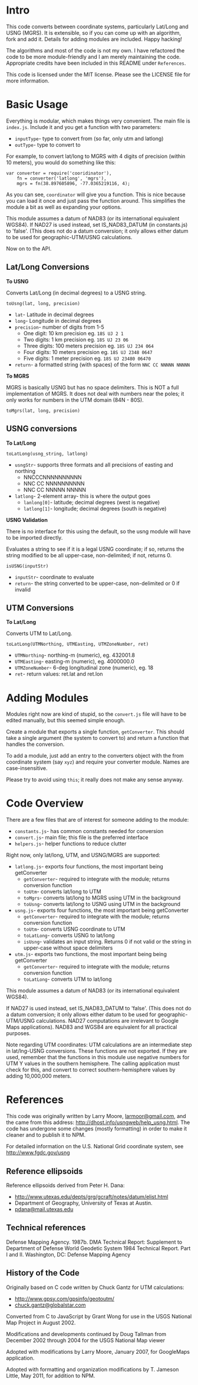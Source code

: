 Intro
=====

This code converts between coordinate systems, particularly Lat/Long and USNG (MGRS). It is extensible, so if you can come up with an algorithm, fork and add it. Details for adding modules are included.  Happy hacking!

The algorithms and most of the code is not my own.  I have refactored the code to be more module-friendly and I am merely maintaining the code.  Appropriate credits have been included in this README under `References`.

This code is licensed under the MIT license. Please see the LICENSE file for more information.

Basic Usage
===========

Everything is modular, which makes things very convenient.  The main file is `index.js`. Include it and you get a function with two parameters:

* `inputType`- type to convert from (so far, only utm and latlong)
* `outType`- type to convert to

For example, to convert lat/long to MGRS with 4 digits of precision (within 10 meters), you would do something like this:

    var converter = require('cooridinator'),
        fn = converter('latlong', 'mgrs'),
        mgrs = fn(38.897605896, -77.0365219116, 4);

As you can see, `coordinator` will give you a function. This is nice because you can load it once and just pass the function around.  This simplifies the module a bit as well as expanding your options.

This module assumes a datum of NAD83 (or its international equivalent WGS84). If NAD27 is used instead, set IS_NAD83_DATUM (in constants.js) to 'false'. (This does not do a datum conversion; it only allows either datum to be used for geographic-UTM/USNG calculations.

Now on to the API.

Lat/Long Conversions
--------------------

**To USNG**

Converts Lat/Long (in decimal degrees) to a USNG string.

`toUsng(lat, long, precision)`

* `lat`- Latitude in decimal degrees
* `long`- Longitude in decimal degrees
* `precision`- number of digits from 1-5
  * One digit:    10 km precision      eg. `18S UJ 2 1`
  * Two digits:   1 km precision       eg. `18S UJ 23 06`
  * Three digits: 100 meters precision eg. `18S UJ 234 064`
  * Four digits:  10 meters precision  eg. `18S UJ 2348 0647`
  * Five digits:  1 meter precision    eg. `18S UJ 23480 06470`
* `return`- a formatted string (with spaces) of the form `NNC CC NNNNN NNNNN`

**To MGRS**

MGRS is basically USNG but has no space delimiters. This is NOT a full implementation of MGRS.  It does not deal with numbers near the poles; it only works for numbers in the UTM domain (84N - 80S).

`toMgrs(lat, long, precision)`


USNG conversions
----------------

**To Lat/Long**

`toLatLong(usng_string, latlong)`

* `usngStr`- supports three formats and all precisions of easting and northing
  * NNCCCNNNNNNNNNN
  * NNC CC NNNNNNNNNN
  * NNC CC NNNNN NNNNN
* `latlong`- 2-element array- this is where the output goes
  * `lanlong[0]`- latitude; decimal degrees (west is negative)
  * `latlong[1]`- longitude; decimal degrees (south is negative)

**USNG Validation**

There is no interface for this using the default, so the usng module will have to be imported directly.

Evaluates a string to see if it is a legal USNG coordinate; if so, returns the string modified to be all upper-case, non-delimited; if not, returns 0.

`isUSNG(inputStr)`

* `inputStr`- coordinate to evaluate
* `return`- the string converted to be upper-case, non-delimited or 0 if invalid

UTM Conversions
---------------

**To Lat/Long**

Converts UTM to Lat/Long.

`toLatLong(UTMNorthing, UTMEasting, UTMZoneNumber, ret)`

* `UTMNorthing`- northing-m (numeric), eg. 432001.8  
* `UTMEasting`- easting-m (numeric), eg. 4000000.0
* `UTMZoneNumber`- 6-deg longitudinal zone (numeric), eg. 18
* `ret`- return values: ret.lat and ret.lon

Adding Modules
==============

Modules right now are kind of stupid, so the `convert.js` file will have to be edited manually, but this seemed simple enough.

Create a module that exports a single function, `getConverter`.  This should take a single argument (the system to convert to) and return a function that handles the conversion.

To add a module, just add an entry to the converters object with the from coordinate system (say `xyz`) and require your converter module. Names are case-insensitive.

Please try to avoid using `this`; it really does not make any sense anyway.

Code Overview
=============

There are a few files that are of interest for someone adding to the module:

* `constants.js`- has common constants needed for conversion
* `convert.js`- main file; this file is the preferred interface
* `helpers.js`- helper functions to reduce clutter

Right now, only lat/long, UTM, and USNG/MGRS are supported:

* `latlong.js`- exports four functions, the most important being getConverter
  * `getConverter`- required to integrate with the module; returns conversion function
  * `toUtm`- converts lat/long to UTM
  * `toMgrs`- converts lat/long to MGRS using UTM in the background
  * `toUsng`- converts lat/long to USNG using UTM in the background
* `usng.js`- exports four functions, the most important being getConverter
  * `getConverter`- required to integrate with the module; returns conversion function
  * `toUtm`- converts USNG coordinate to UTM
  * `toLatLong`- converts USNG to lat/long
  * `isUsng`- validates an input string. Returns 0 if not valid or the string in upper-case without space delimiters
* `utm.js`- exports two functions, the most important being being getConverter
  * `getConverter`- required to integrate with the module; returns conversion function
  * `toLatLong`- converts UTM to lat/long

This module assumes a datum of NAD83 (or its international equivalent WGS84). 

If NAD27 is used instead, set IS_NAD83_DATUM to 'false'. (This does not do a datum conversion; it only allows either datum to be used for geographic-UTM/USNG calculations. NAD27 computations are irrelevant to Google Maps applications). NAD83 and WGS84 are equivalent for all practical purposes.

Note regarding UTM coordinates: UTM calculations are an intermediate step in lat/lng-USNG conversions.  These functions are not exported.  If they are used, remember that the functions in this module use negative numbers for UTM Y values in the southern hemisphere.  The calling application must check for this, and convert to correct southern-hemisphere values by adding 10,000,000 meters.

References
==========

This code was originally written by Larry Moore, <larmoor@gmail.com>, and the came from this address: <http://dhost.info/usngweb/help_usng.html>.  The code has undergone some changes (mostly formatting) in order to make it cleaner and to publish it to NPM.

For detailed information on the U.S. National Grid coordinate system, see <http://www.fgdc.gov/usng>

Reference ellipsoids
--------------------

Reference ellipsoids derived from Peter H. Dana:

* <http://www.utexas.edu/depts/grg/gcraft/notes/datum/elist.html>
* Department of Geography, University of Texas at Austin.
* pdana@mail.utexas.edu   

Technical references
--------------------

Defense Mapping Agency. 1987b. DMA Technical Report: Supplement to 
Department of Defense World Geodetic System 1984 Technical Report. Part I
and II. Washington, DC: Defense Mapping Agency

History of the Code
-------------------

Originally based on C code written by Chuck Gantz for UTM calculations:

* http://www.gpsy.com/gpsinfo/geotoutm/
* chuck.gantz@globalstar.com

Converted from C to JavaScript by Grant Wong for use in the USGS National Map Project in August 2002.

Modifications and developments continued by Doug Tallman from December 2002 through 2004 for the USGS National Map viewer

Adopted with modifications by Larry Moore, January 2007, for GoogleMaps application.

Adopted with formatting and organization modifications by T. Jameson Little, May 2011, for addition to NPM.

